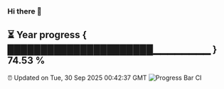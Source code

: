 ### Hi there 👋
⏳ Year progress { ██████████████████████▁▁▁▁▁▁▁▁ } 74.53 %
---
⏰ Updated on Tue, 30 Sep 2025 00:42:37 GMT
![Progress Bar CI](https://github.com/Moyi321/Moyi321/workflows/Progress%20Bar%20CI/badge.svg)
